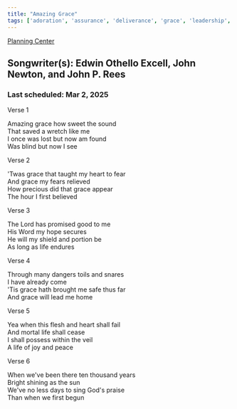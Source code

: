 ```yaml
---
title: "Amazing Grace"
tags: ['adoration', 'assurance', 'deliverance', 'grace', 'leadership', 'love', 'praise', 'redemption', 'salvation', 'testimony']
---
```


[Planning Center](https://services.planningcenteronline.com/songs/14965967)

## Songwriter(s): Edwin Othello Excell, John Newton, and John P. Rees
### Last scheduled: Mar 2, 2025          

Verse 1  
  
Amazing grace how sweet the sound  
That saved a wretch like me  
I once was lost but now am found  
Was blind but now I see  
  
Verse 2  
  
'Twas grace that taught my heart to fear  
And grace my fears relieved  
How precious did that grace appear  
The hour I first believed  
  
Verse 3  
  
The Lord has promised good to me  
His Word my hope secures  
He will my shield and portion be  
As long as life endures  
  
Verse 4  
  
Through many dangers toils and snares  
I have already come  
'Tis grace hath brought me safe thus far  
And grace will lead me home  
  
Verse 5  
  
Yea when this flesh and heart shall fail  
And mortal life shall cease  
I shall possess within the veil  
A life of joy and peace  
  
Verse 6  
  
When we've been there ten thousand years  
Bright shining as the sun  
We've no less days to sing God's praise  
Than when we first begun
